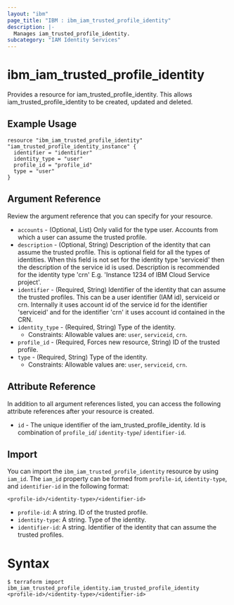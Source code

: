 ```yaml
---
layout: "ibm"
page_title: "IBM : ibm_iam_trusted_profile_identity"
description: |-
  Manages iam_trusted_profile_identity.
subcategory: "IAM Identity Services"
---
```


# ibm_iam_trusted_profile_identity

Provides a resource for iam_trusted_profile_identity. This allows iam_trusted_profile_identity to be created, updated and deleted.

## Example Usage

```hcl
resource "ibm_iam_trusted_profile_identity" "iam_trusted_profile_identity_instance" {
  identifier = "identifier"
  identity_type = "user"
  profile_id = "profile_id"
  type = "user"
}
```

## Argument Reference

Review the argument reference that you can specify for your resource.

* `accounts` - (Optional, List) Only valid for the type user. Accounts from which a user can assume the trusted profile.
* `description` - (Optional, String) Description of the identity that can assume the trusted profile. This is optional field for all the types of identities. When this field is not set for the identity type 'serviceid' then the description of the service id is used. Description is recommended for the identity type 'crn' E.g. 'Instance 1234 of IBM Cloud Service project'.
* `identifier` - (Required, String) Identifier of the identity that can assume the trusted profiles. This can be a user identifier (IAM id), serviceid or crn. Internally it uses account id of the service id for the identifier 'serviceid' and for the identifier 'crn' it uses account id contained in the CRN.
* `identity_type` - (Required, String) Type of the identity.
  * Constraints: Allowable values are: `user`, `serviceid`, `crn`.
* `profile_id` - (Required, Forces new resource, String) ID of the trusted profile.
* `type` - (Required, String) Type of the identity.
  * Constraints: Allowable values are: `user`, `serviceid`, `crn`.

## Attribute Reference

In addition to all argument references listed, you can access the following attribute references after your resource is created.

* `id` - The unique identifier of the iam_trusted_profile_identity. Id is combination of `profile_id`/ `identity-type`/ `identifier-id`.


## Import

You can import the `ibm_iam_trusted_profile_identity` resource by using `iam_id`.
The `iam_id` property can be formed from `profile-id`, `identity-type`, and `identifier-id` in the following format:

```
<profile-id>/<identity-type>/<identifier-id>
```
* `profile-id`: A string. ID of the trusted profile.
* `identity-type`: A string. Type of the identity.
* `identifier-id`: A string. Identifier of the identity that can assume the trusted profiles.

# Syntax
```
$ terraform import ibm_iam_trusted_profile_identity.iam_trusted_profile_identity <profile-id>/<identity-type>/<identifier-id>
```
